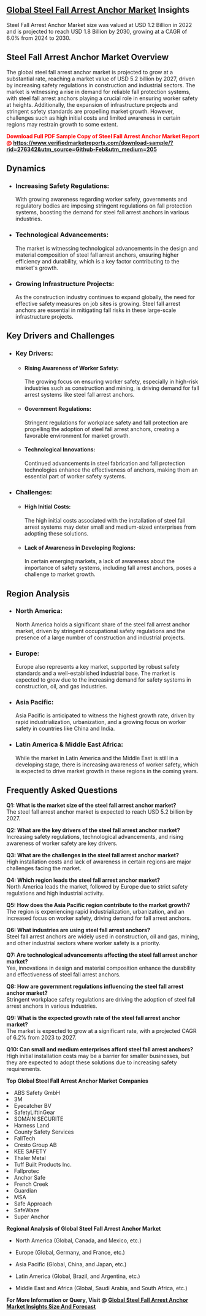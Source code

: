 <h2><a href="https://www.verifiedmarketreports.com/download-sample/?rid=276342&amp;utm_source=Github&amp;utm_medium=205" target="_blank">Global Steel Fall Arrest Anchor Market</a> Insights</h2><p>Steel Fall Arrest Anchor Market size was valued at USD 1.2 Billion in 2022 and is projected to reach USD 1.8 Billion by 2030, growing at a CAGR of 6.0% from 2024 to 2030.</p><p> <h2>Steel Fall Arrest Anchor Market Overview</h2> <p>The global steel fall arrest anchor market is projected to grow at a substantial rate, reaching a market value of USD 5.2 billion by 2027, driven by increasing safety regulations in construction and industrial sectors. The market is witnessing a rise in demand for reliable fall protection systems, with steel fall arrest anchors playing a crucial role in ensuring worker safety at heights. Additionally, the expansion of infrastructure projects and stringent safety standards are propelling market growth. However, challenges such as high initial costs and limited awareness in certain regions may restrain growth to some extent.</p> <p><strong><p><span class=""><span style="color: #ff0000;"><strong>Download Full PDF Sample Copy of Steel Fall Arrest Anchor Market Report</strong> @ </span><a href="https://www.verifiedmarketreports.com/download-sample/?rid=276342&amp;utm_source=Github-Feb&amp;utm_medium=205" target="_blank">https://www.verifiedmarketreports.com/download-sample/?rid=276342&amp;utm_source=Github-Feb&amp;utm_medium=205</a></span></p></strong></p> <h2>Dynamics</h2> <ul> <li><h3>Increasing Safety Regulations:</h3> With growing awareness regarding worker safety, governments and regulatory bodies are imposing stringent regulations on fall protection systems, boosting the demand for steel fall arrest anchors in various industries.</li> <li><h3>Technological Advancements:</h3> The market is witnessing technological advancements in the design and material composition of steel fall arrest anchors, ensuring higher efficiency and durability, which is a key factor contributing to the market's growth.</li> <li><h3>Growing Infrastructure Projects:</h3> As the construction industry continues to expand globally, the need for effective safety measures on job sites is growing. Steel fall arrest anchors are essential in mitigating fall risks in these large-scale infrastructure projects.</li> </ul> <h2>Key Drivers and Challenges</h2> <ul> <li><h3>Key Drivers:</h3> <ul> <li><h4>Rising Awareness of Worker Safety:</h4> The growing focus on ensuring worker safety, especially in high-risk industries such as construction and mining, is driving demand for fall arrest systems like steel fall arrest anchors.</li> <li><h4>Government Regulations:</h4> Stringent regulations for workplace safety and fall protection are propelling the adoption of steel fall arrest anchors, creating a favorable environment for market growth.</li> <li><h4>Technological Innovations:</h4> Continued advancements in steel fabrication and fall protection technologies enhance the effectiveness of anchors, making them an essential part of worker safety systems.</li> </ul> </li> <li><h3>Challenges:</h3> <ul> <li><h4>High Initial Costs:</h4> The high initial costs associated with the installation of steel fall arrest systems may deter small and medium-sized enterprises from adopting these solutions.</li> <li><h4>Lack of Awareness in Developing Regions:</h4> In certain emerging markets, a lack of awareness about the importance of safety systems, including fall arrest anchors, poses a challenge to market growth.</li> </ul> </li> </ul> <h2>Region Analysis</h2> <ul> <li><h3>North America:</h3> North America holds a significant share of the steel fall arrest anchor market, driven by stringent occupational safety regulations and the presence of a large number of construction and industrial projects.</li> <li><h3>Europe:</h3> Europe also represents a key market, supported by robust safety standards and a well-established industrial base. The market is expected to grow due to the increasing demand for safety systems in construction, oil, and gas industries.</li> <li><h3>Asia Pacific:</h3> Asia Pacific is anticipated to witness the highest growth rate, driven by rapid industrialization, urbanization, and a growing focus on worker safety in countries like China and India.</li> <li><h3>Latin America & Middle East Africa:</h3> While the market in Latin America and the Middle East is still in a developing stage, there is increasing awareness of worker safety, which is expected to drive market growth in these regions in the coming years.</li> </ul> <h2>Frequently Asked Questions</h2> <p><strong>Q1: What is the market size of the steel fall arrest anchor market?</strong><br> The steel fall arrest anchor market is expected to reach USD 5.2 billion by 2027.</p> <p><strong>Q2: What are the key drivers of the steel fall arrest anchor market?</strong><br> Increasing safety regulations, technological advancements, and rising awareness of worker safety are key drivers.</p> <p><strong>Q3: What are the challenges in the steel fall arrest anchor market?</strong><br> High installation costs and lack of awareness in certain regions are major challenges facing the market.</p> <p><strong>Q4: Which region leads the steel fall arrest anchor market?</strong><br> North America leads the market, followed by Europe due to strict safety regulations and high industrial activity.</p> <p><strong>Q5: How does the Asia Pacific region contribute to the market growth?</strong><br> The region is experiencing rapid industrialization, urbanization, and an increased focus on worker safety, driving demand for fall arrest anchors.</p> <p><strong>Q6: What industries are using steel fall arrest anchors?</strong><br> Steel fall arrest anchors are widely used in construction, oil and gas, mining, and other industrial sectors where worker safety is a priority.</p> <p><strong>Q7: Are technological advancements affecting the steel fall arrest anchor market?</strong><br> Yes, innovations in design and material composition enhance the durability and effectiveness of steel fall arrest anchors.</p> <p><strong>Q8: How are government regulations influencing the steel fall arrest anchor market?</strong><br> Stringent workplace safety regulations are driving the adoption of steel fall arrest anchors in various industries.</p> <p><strong>Q9: What is the expected growth rate of the steel fall arrest anchor market?</strong><br> The market is expected to grow at a significant rate, with a projected CAGR of 6.2% from 2023 to 2027.</p> <p><strong>Q10: Can small and medium enterprises afford steel fall arrest anchors?</strong><br> High initial installation costs may be a barrier for smaller businesses, but they are expected to adopt these solutions due to increasing safety requirements.</p> </p><p><strong>Top Global Steel Fall Arrest Anchor Market Companies</strong></p><div data-test-id=""><p><li>ABS Safety GmbH</li><li> 3M</li><li> Eyecatcher BV</li><li> SafetyLiftinGear</li><li> SOMAIN SECURITE</li><li> Harness Land</li><li> County Safety Services</li><li> FallTech</li><li> Cresto Group AB</li><li> KEE SAFETY</li><li> Thaler Metal</li><li> Tuff Built Products Inc.</li><li> Fallprotec</li><li> Anchor Safe</li><li> French Creek</li><li> Guardian</li><li> MSA</li><li> Safe Approach</li><li> SafeWaze</li><li> Super Anchor</li></p><div><strong>Regional Analysis of&nbsp;Global Steel Fall Arrest Anchor Market</strong></div><ul><li dir="ltr"><p dir="ltr">North America&nbsp;(Global, Canada, and Mexico, etc.)</p></li><li dir="ltr"><p dir="ltr">Europe (Global, Germany, and France, etc.)</p></li><li dir="ltr"><p dir="ltr">Asia Pacific&nbsp;(Global, China, and Japan, etc.)</p></li><li dir="ltr"><p dir="ltr">Latin America&nbsp;(Global, Brazil, and Argentina, etc.)</p></li><li dir="ltr">Middle East and Africa&nbsp;(Global, Saudi Arabia, and South Africa, etc.)</li></ul><p><strong>For More Information or Query, Visit @&nbsp;</strong><strong><a href="https://www.verifiedmarketreports.com/product/steel-fall-arrest-anchor-market/?utm_source=Github&amp;utm_medium=205" target="_blank">Global Steel Fall Arrest Anchor Market Insights Size And Forecast</a></strong></p></div>
